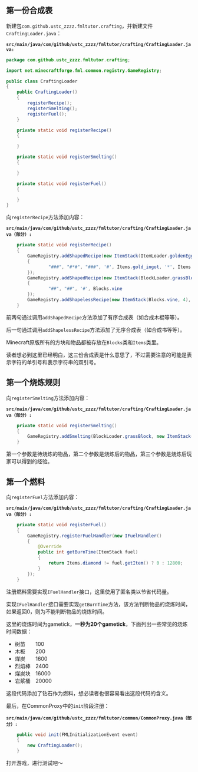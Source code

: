 ## 第一份合成表

新建包`com.github.ustc_zzzz.fmltutor.crafting`，并新建文件`CraftingLoader.java`：

**`src/main/java/com/github/ustc_zzzz/fmltutor/crafting/CraftingLoader.java:`**

```java
package com.github.ustc_zzzz.fmltutor.crafting;

import net.minecraftforge.fml.common.registry.GameRegistry;

public class CraftingLoader
{
    public CraftingLoader()
    {
        registerRecipe();
        registerSmelting();
        registerFuel();
    }

    private static void registerRecipe()
    {

    }

    private static void registerSmelting()
    {

    }

    private static void registerFuel()
    {

    }
}
```

向`registerRecipe`方法添加内容：

**`src/main/java/com/github/ustc_zzzz/fmltutor/crafting/CraftingLoader.java（部分）:`**

```java
    private static void registerRecipe()
    {
        GameRegistry.addShapedRecipe(new ItemStack(ItemLoader.goldenEgg), new Object[]
        {
                "###", "#*#", "###", '#', Items.gold_ingot, '*', Items.egg
        });
        GameRegistry.addShapedRecipe(new ItemStack(BlockLoader.grassBlock), new Object[]
        {
                "##", "##", '#', Blocks.vine
        });
        GameRegistry.addShapelessRecipe(new ItemStack(Blocks.vine, 4), BlockLoader.grassBlock);
    }
```

前两句通过调用`addShapedRecipe`方法添加了有序合成表（如合成木棍等等）。

后一句通过调用`addShapelessRecipe`方法添加了无序合成表（如合成书等等）。

Minecraft原版所有的方块和物品都被存放在`Blocks`类和`Items`类里。

读者想必到这里已经明白，这三份合成表是什么意思了，不过需要注意的可能是表示字符的单引号和表示字符串的双引号。

## 第一个烧炼规则

向`registerSmelting`方法添加内容：

**`src/main/java/com/github/ustc_zzzz/fmltutor/crafting/CraftingLoader.java（部分）:`**

```java
    private static void registerSmelting()
    {
        GameRegistry.addSmelting(BlockLoader.grassBlock, new ItemStack(Items.coal), 0.5F);
    }
```

第一个参数是待烧炼的物品，第二个参数是烧炼后的物品，第三个参数是烧炼后玩家可以得到的经验。

## 第一个燃料

向`registerFuel`方法添加内容：

**`src/main/java/com/github/ustc_zzzz/fmltutor/crafting/CraftingLoader.java（部分）:`**

```java
    private static void registerFuel()
    {
        GameRegistry.registerFuelHandler(new IFuelHandler()
        {
            @Override
            public int getBurnTime(ItemStack fuel)
            {
                return Items.diamond != fuel.getItem() ? 0 : 12800;
            }
        });
    }
```

注册燃料需要实现`IFuelHandler`接口，这里使用了匿名类以节省代码量。

实现`IFuelHandler`接口需要实现`getBurnTime`方法，该方法判断物品的烧炼时间，如果返回0，则为不能判断物品的烧炼时间。

这里的烧炼时间为gametick，**一秒为20个gametick**，下面列出一些常见的烧炼时间数据：

* 树苗　　100
* 木板　　200
* 煤炭　　1600
* 烈焰棒　2400
* 煤炭块　16000
* 岩浆桶　20000

这段代码添加了钻石作为燃料，想必读者也很容易看出这段代码的含义。

最后，在CommonProxy中的`init`阶段注册：

**`src/main/java/com/github/ustc_zzzz/fmltutor/common/CommonProxy.java（部分）:`**

```java
    public void init(FMLInitializationEvent event)
    {
        new CraftingLoader();
    }
```

打开游戏，进行测试吧～
